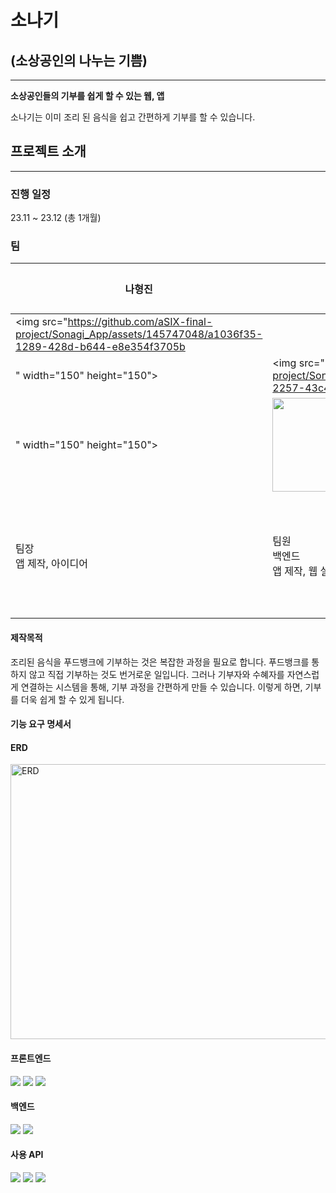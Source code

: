 
# 소나기

## (소상공인의 나누는 기쁨)

---

**소상공인들의 기부를 쉽게 할 수 있는 웹, 앱**

소나기는 이미 조리 된 음식을 쉽고 간편하게 기부를 할 수 있습니다.

## 프로젝트 소개

---

### 진행 일정

23.11 ~ 23.12 (총 1개월)

### 팀

| 나형진 | 윤영학 | 정철우 | 최광혁 |
| --- | --- | --- | --- |
| <img src="https://github.com/aSIX-final-project/Sonagi_App/assets/145747048/a1036f35-1289-428d-b644-e8e354f3705b
" width="150" height="150"> | <img src="(https://github.com/aSIX-final-project/Sonagi_App/assets/145747048/bb6e8d6e-2257-43c4-b1aa-c9d507136006
" width="150" height="150"> | <img src="https://private-user-images.githubusercontent.com/145747048/314362876-ef0d850c-df6e-467c-b6c4-4daccb8cdaf9.png?jwt=eyJhbGciOiJIUzI1NiIsInR5cCI6IkpXVCJ9.eyJpc3MiOiJnaXRodWIuY29tIiwiYXVkIjoicmF3LmdpdGh1YnVzZXJjb250ZW50LmNvbSIsImtleSI6ImtleTUiLCJleHAiOjE3MTA5MDI3MDEsIm5iZiI6MTcxMDkwMjQwMSwicGF0aCI6Ii8xNDU3NDcwNDgvMzE0MzYyODc2LWVmMGQ4NTBjLWRmNmUtNDY3Yy1iNmM0LTRkYWNjYjhjZGFmOS5wbmc_WC1BbXotQWxnb3JpdGhtPUFXUzQtSE1BQy1TSEEyNTYmWC1BbXotQ3JlZGVudGlhbD1BS0lBVkNPRFlMU0E1M1BRSzRaQSUyRjIwMjQwMzIwJTJGdXMtZWFzdC0xJTJGczMlMkZhd3M0X3JlcXVlc3QmWC1BbXotRGF0ZT0yMDI0MDMyMFQwMjQwMDFaJlgtQW16LUV4cGlyZXM9MzAwJlgtQW16LVNpZ25hdHVyZT0wZWFjYzFhODlkOWI0OGM3ZGNkZWIwZTU0ODBkNGFlMDNjZTQ3ODk2N2UzMDk0ZjlhYjJlODlmNDY0MDA3MjIxJlgtQW16LVNpZ25lZEhlYWRlcnM9aG9zdCZhY3Rvcl9pZD0wJmtleV9pZD0wJnJlcG9faWQ9MCJ9.FLm5f94wiuiiTz5NC0zaC1OxVBgtr2pZ_aRno7vletg" width="150" height="150"> | <img src="https://private-user-images.githubusercontent.com/145747048/314362865-ecfb838c-e02e-4bae-9cb6-0b42b775d3b1.png?jwt=eyJhbGciOiJIUzI1NiIsInR5cCI6IkpXVCJ9.eyJpc3MiOiJnaXRodWIuY29tIiwiYXVkIjoicmF3LmdpdGh1YnVzZXJjb250ZW50LmNvbSIsImtleSI6ImtleTUiLCJleHAiOjE3MTA5MDI3MDEsIm5iZiI6MTcxMDkwMjQwMSwicGF0aCI6Ii8xNDU3NDcwNDgvMzE0MzYyODY1LWVjZmI4MzhjLWUwMmUtNGJhZS05Y2I2LTBiNDJiNzc1ZDNiMS5wbmc_WC1BbXotQWxnb3JpdGhtPUFXUzQtSE1BQy1TSEEyNTYmWC1BbXotQ3JlZGVudGlhbD1BS0lBVkNPRFlMU0E1M1BRSzRaQSUyRjIwMjQwMzIwJTJGdXMtZWFzdC0xJTJGczMlMkZhd3M0X3JlcXVlc3QmWC1BbXotRGF0ZT0yMDI0MDMyMFQwMjQwMDFaJlgtQW16LUV4cGlyZXM9MzAwJlgtQW16LVNpZ25hdHVyZT1lNWU3Y2QzYjE1Y2FhZTg5YmE5NmFmOWFlYTdlMTMwZmU5ZTA1N2YxYTkxZGQ3MjI1ZTJlNzhjNWEyNDE0NWEzJlgtQW16LVNpZ25lZEhlYWRlcnM9aG9zdCZhY3Rvcl9pZD0wJmtleV9pZD0wJnJlcG9faWQ9MCJ9.4kouVRF_WdxykyH_NN4m4VzPLzmkUAA9DVYsYIl6vQ4" width="150" height="150"> |
| 팀장<br>앱 제작, 아이디어 | 팀원<br>백엔드<br>앱 제작, 웹 설계 | 팀원<br>백엔드<br>DB 설계, 앱 설계 | 팀원<br>프론트<br>디자인 |

#### 제작목적

조리된 음식을 푸드뱅크에 기부하는 것은 복잡한 과정을 필요로 합니다. 푸드뱅크를 통하지 않고 직접 기부하는 것도 번거로운 일입니다. 그러나 기부자와 수혜자를 자연스럽게 연결하는 시스템을 통해, 기부 과정을 간편하게 만들 수 있습니다. 이렇게 하면, 기부를 더욱 쉽게 할 수 있게 됩니다.

#### 기능 요구 명세서


#### ERD

<img alt="ERD" src=""  width="800" height="440">

#### 프론트엔드
<img src="https://img.shields.io/badge/html5-E34F26?style=for-the-badge&logo=HTML&logoColor=white">&nbsp;<img src="https://img.shields.io/badge/css3-1572B6?style=for-the-badge&logo=CSS&logoColor=white">&nbsp;<img src="https://img.shields.io/badge/javascript-F7DF1E?style=for-the-badge&logo=javascript&logoColor=white">

#### 백엔드
<img src="https://img.shields.io/badge/spring boot-6DB33F?style=for-the-badge&logo=springboot&logoColor=white">&nbsp;<img src="https://img.shields.io/badge/node.js-339933?style=for-the-badge&logo=nodedotjs&logoColor=white">
<br>
#### 사용 API
<img src="https://img.shields.io/badge/ffmpeg-007808?style=for-the-badge&logo=ffmpeg&logoColor=white">&nbsp;<img src="https://img.shields.io/badge/webrtc-333333?style=for-the-badge&logo=webrtc&logoColor=white">&nbsp;<img src="https://img.shields.io/badge/openai-412991?style=for-the-badge&logo=openai&logoColor=white">
